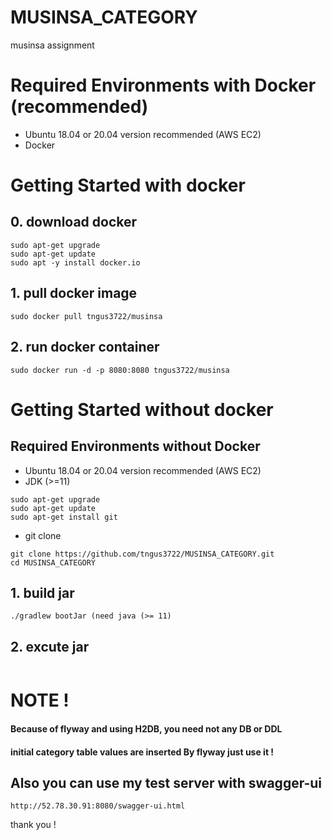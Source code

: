 # MUSINSA_CATEGORY
musinsa assignment

# Required Environments with Docker (recommended)
* Ubuntu 18.04 or 20.04 version recommended (AWS EC2)
* Docker

# Getting Started with docker 
## 0. download docker
```
sudo apt-get upgrade
sudo apt-get update
sudo apt -y install docker.io
```
## 1. pull docker image
```
sudo docker pull tngus3722/musinsa
```

## 2. run docker container
```
sudo docker run -d -p 8080:8080 tngus3722/musinsa
```





# Getting Started without docker
## Required Environments without Docker
* Ubuntu 18.04 or 20.04 version recommended (AWS EC2)
* JDK (>=11)
```
sudo apt-get upgrade
sudo apt-get update
sudo apt-get install git
```
* git clone
```
git clone https://github.com/tngus3722/MUSINSA_CATEGORY.git
cd MUSINSA_CATEGORY
```

## 1. build jar
```
./gradlew bootJar (need java (>= 11)
```

## 2. excute jar
```

```




# NOTE ! 

#### Because of flyway and using H2DB, you need not any DB or DDL
#### initial category table values are inserted By flyway just use it !
## Also you can use my test server with swagger-ui
```
http://52.78.30.91:8080/swagger-ui.html
```

thank you !
